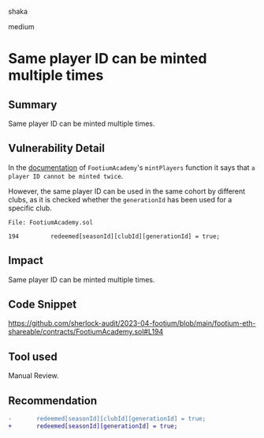 shaka

medium

# Same player ID can be minted multiple times

## Summary

Same player ID can be minted multiple times.

## Vulnerability Detail

In the [documentation](https://github.com/sherlock-audit/2023-04-footium/blob/main/footium-eth-shareable/contracts/technical-docs/FootiumAcademy.md#mintplayersseasonid-seasonid-uint256-clubid-uint256-divid-uint256-calldata-generationids-bytes32-calldata-divproof-external-payable-whennotpaused-nonreentrant) of `FootiumAcademy`'s `mintPlayers` function it says that `a player ID cannot be minted twice`.

However, the same player ID can be used in the same cohort by different clubs, as it is checked whether the `generationId` has been used for a specific club.

```solidity
File: FootiumAcademy.sol

194         redeemed[seasonId][clubId][generationId] = true;
```

## Impact

Same player ID can be minted multiple times.

## Code Snippet

https://github.com/sherlock-audit/2023-04-footium/blob/main/footium-eth-shareable/contracts/FootiumAcademy.sol#L194

## Tool used

Manual Review.

## Recommendation

```diff
-       redeemed[seasonId][clubId][generationId] = true;
+       redeemed[seasonId][generationId] = true;
```
